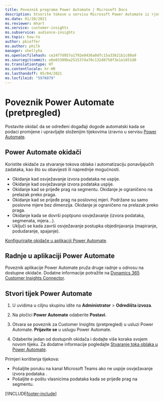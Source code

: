 ```yaml
---
title: Poveznik programa Power Automate | Microsoft Docs
description: Stvorite tokove u servisu Microsoft Power Automate iz rješenja Dynamics 365 Customer Insights.
ms.date: 01/20/2021
ms.reviewer: mhart
ms.service: customer-insights
ms.subservice: audience-insights
ms.topic: how-to
author: pkieffer
ms.author: philk
manager: shellyha
ms.openlocfilehash: ce2477d957a1792e0436a0dfc15a33621b1c89a9
ms.sourcegitcommit: e8e03309ba2515374a70c132d0758f3e1e1851d0
ms.translationtype: HT
ms.contentlocale: hr-HR
ms.lasthandoff: 05/04/2021
ms.locfileid: "5976079"
---
```

# <a name="power-automate-connector-preview"></a>Poveznik Power Automate (pretpregled)

Postavite okidač da se određeni događaji dogode automatski kada se podaci promijene i upravljajte složenijim tijekovima izravno u servisu [Power Automate](https://flow.microsoft.com/).

## <a name="power-automate-triggers"></a>Power Automate okidači

Koristite okidače za stvaranje tokova oblaka i automatizaciju ponavljajućih zadataka, kao što su obavijesti ili naprednije mogućnosti. 

- Okidanje kad osvježavanje izvora podataka ne uspije. 
- Okidanje kad osvježavanje izvora podataka uspije.
- Okidanje kad se prijeđe prag na segmentu. Okidanje je ograničeno na prelazak preko praga.
- Okidanje kad se prijeđe prag na poslovnoj mjeri. Podržane su samo poslovne mjere bez dimenzija. Okidanje je ograničeno na prelazak preko praga.
- Okidanje kada se dovrši poptpuno osvježavanje (izvora podataka, segmenata, mjera...).
- Uključi se kada završi osvježavanje postupka objedinjavanja (mapiranje, podudaranje, spajanje).

[Konfigurirajte okidače u aplikaciji Power Automate](https://flow.microsoft.com/connectors/shared_customerinsights/dynamics-365-customer-insights-connector/).

## <a name="power-automate-actions"></a>Radnje u aplikaciji Power Automate
Poveznik aplikacije Power Automate pruža druge radnje u odnosu na dostupne okidače. Dodatne informacije potražite na [Dynamics 365 Customer Insights Connector](/connectors/customerinsights/).

## <a name="create-a-power-automate-flow"></a>Stvori tijek Power Automate

1. U uvidima u ciljnu skupinu idite na **Administrator** > **Odredišta izvoza**.

1. Na pločici **Power Automate** odaberite **Postavi**.

1. Otvara se poveznik za Customer Insights (pretpregled) u usluzi Power Automate. **Prijavite se** u uslugu Power Automate.

1. Odaberite jedan od dostupnih okidača i dodajte više koraka svojem novom tijeku. Za dodatne informacije pogledajte [Stvaranje toka oblaka u Power Automate](/power-automate/get-started-logic-flow).

Primjeri korištenja tijekova: 
- Pošaljite poruku na kanal Microsoft Teams ako ne uspije osvježavanje izvora podataka . 
- Pošaljite e-poštu vlasnicima podataka kada se prijeđe prag na segmentu.



[!INCLUDE[footer-include](../includes/footer-banner.md)]
